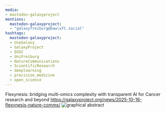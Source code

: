 ```yaml
---
media:
- mastodon-galaxyproject
mentions:
  mastodon-galaxyproject:
  - "galaxyfreiburg@baw\xFC.social"
hashtags:
  mastodon-galaxyproject:
  - UseGalaxy
  - GalaxyProject
  - EOSC
  - UniFreiburg
  - NatureCommunications
  - ScientificResearch
  - deeplearning
  - precision_medicine
  - open_science
---
```

Flexynesis: bridging multi-omics complexity with transparent AI for Cancer research and beyond
https://galaxyproject.org/news/2025-10-16-flexynesis-nature-comms/
![graphical abstract](https://galaxyproject.org/assets/static/graphical_abstract.2b6d00f.33eaa9b5da4fb56fce6bb24177f79523.png)